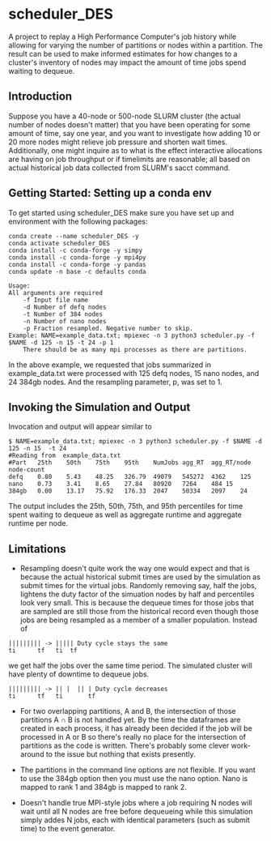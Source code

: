 # scheduler_DES
A project to replay a High Performance Computer's job history while allowing for varying the number of partitions or nodes within a partition. 
The result can be used to make informed estimates for how changes to a cluster's inventory of nodes may impact the amount of time jobs spend
waiting to dequeue. 


## Introduction
Suppose you have a 40-node or 500-node SLURM cluster (the actual number of nodes doesn't matter) that you have been operating for some 
amount of time, say one year, and you want to investigate how adding 10 or 20 more nodes might relieve job pressure and shorten wait times. 
Additionally, one might inquire as to what is the effect interactive allocations are having on job throughput or if timelimits are 
reasonable; all based on actual historical job data collected from SLURM's sacct command. 

## Getting Started: Setting up a conda env
To get started using scheduler_DES make sure you have set up and environment with the following packages:
```
conda create --name scheduler_DES -y
conda activate scheduler_DES
conda install -c conda-forge -y simpy
conda install -c conda-forge -y mpi4py
conda install -c conda-forge -y pandas
conda update -n base -c defaults conda
```


```
Usage: 
All arguments are required
	-f Input file name
	-d Number of defq nodes
	-t Number of 384 nodes
	-n Number of nano nodes
	-p Fraction resampled. Negative number to skip.
Example: NAME=example_data.txt; mpiexec -n 3 python3 scheduler.py -f $NAME -d 125 -n 15 -t 24 -p 1
	There should be as many mpi processes as there are partitions.  
```
In the above example, we requested that jobs summarized in example_data.txt were processed with 125 defq nodes, 15 nano nodes, and 24 384gb
nodes. And the resampling parameter, p, was set to 1.  

## Invoking the Simulation and Output
Invocation and output will appear similar to 
```
$ NAME=example_data.txt; mpiexec -n 3 python3 scheduler.py -f $NAME -d 125 -n 15  -t 24
#Reading from  example_data.txt
#Part	25th	50th	75th	95th	NumJobs	agg_RT	agg_RT/node	node-count
defq	0.80	5.43	48.25	326.79	49079	545272	4362	125
nano	0.73	3.41	8.65	27.84	80920	7264	484	15
384gb	0.00	13.17	75.92	176.33	2047	50334	2097	24
```
The output includes the 25th, 50th, 75th, and 95th percentiles for time spent waiting to dequeue as well as aggregate runtime and aggregate
runtime per node. 

## Limitations
* Resampling doesn't quite work the way one would expect and that is because the actual historical submit times are used by the simulation as 
submit times for the virtual jobs. Randomly removing say, half the jobs, lightens the duty factor of the simuation nodes by half and 
percentiles look very small. This is because the dequeue times for those jobs that are sampled are still those from the historical record even
though those jobs are being resampled as a member of a smaller population. Instead of 
```
||||||||| -> ||||| Duty cycle stays the same
ti      tf   ti  tf
```
we get half the jobs over the same time period. The simulated cluster will have plenty of downtime to dequeue jobs. 
```
||||||||| -> || |  || | Duty cycle decreases 
ti      tf   ti       tf
```

* For two overlapping partitions, A and B, the intersection of those partitions A ∩ B is not handled yet. By the time the dataframes are created
in each process, it has already been decided if the job will be processed in A or B so there's really no place for the intersection of 
partitions as the code is written. There's probably some clever work-around to the issue but nothing that exists presently.

* The partitions in the command line options are not flexible. If you want to use the 384gb option then you must use the nano option. Nano is
mapped to rank 1 and 384gb is mapped to rank 2.   

* Doesn't handle true MPI-style jobs where a job requiring N nodes will wait until all N nodes are free before dequeueing while this simulation
simply addes N jobs, each with identical parameters (such as submit time) to the event generator.   
